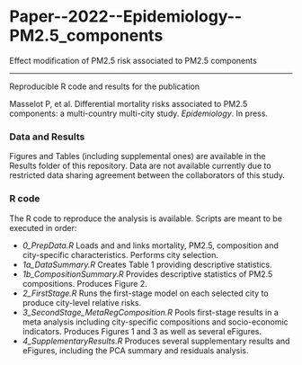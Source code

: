 # Paper--2022--Epidemiology--PM2.5_components

Effect modification of PM2.5 risk associated to PM2.5 components

------------------------------------------------------------------

Reproducible R code and results for the publication 

Masselot P, et al. Differential mortality risks associated to PM2.5 components: a multi-country multi-city study. *Epidemiology*. In press.

### Data and Results

Figures and Tables (including supplemental ones) are available in the Results folder of this repository. Data are not available currently due to restricted data sharing agreement between the collaborators of this study.

### R code

The R code to reproduce the analysis is available. Scripts are meant to be executed in order:

- *0_PrepData.R* Loads and and links mortality, PM2.5, composition and city-specific characteristics. Performs city selection.
- *1a_DataSummary.R* Creates Table 1 providing descriptive statistics.
- *1b_CompositionSummary.R* Provides descriptive statistics of PM2.5 compositions. Produces Figure 2.
- *2_FirstStage.R* Runs the first-stage model on each selected city to produce city-level relative risks.
- *3_SecondStage_MetaRegComposition.R* Pools first-stage results in a meta analysis including city-specific compositions and socio-economic indicators. Produces Figures 1 and 3 as well as several eFigures.
- *4_SupplementaryResults.R* Produces several supplementary results and eFigures, including the PCA summary and residuals analysis.
